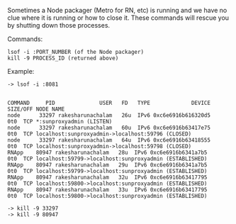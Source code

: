 Sometimes a Node packager (Metro for RN, etc) is running and we have no clue
where it is running or how to close it. These commands will rescue you by
shutting down those processes.

Commands:

```shell
lsof -i :PORT_NUMBER (of the Node packager)
kill -9 PROCESS_ID (returned above)
```

Example:

```shell
-> lsof -i :8081


COMMAND     PID              USER   FD   TYPE             DEVICE SIZE/OFF NODE NAME
node      33297 rakesharunachalam   26u  IPv6 0xc6e6916b616320d5      0t0  TCP *:sunproxyadmin (LISTEN)
node      33297 rakesharunachalam   60u  IPv6 0xc6e6916b63417e75      0t0  TCP localhost:sunproxyadmin->localhost:59796 (CLOSED)
node      33297 rakesharunachalam   64u  IPv6 0xc6e6916b63418555      0t0  TCP localhost:sunproxyadmin->localhost:59798 (CLOSED)
RNApp    80947 rakesharunachalam   28u  IPv6 0xc6e6916b6341a7b5      0t0  TCP localhost:59799->localhost:sunproxyadmin (ESTABLISHED)
RNApp    80947 rakesharunachalam   29u  IPv6 0xc6e6916b6341a7b5      0t0  TCP localhost:59799->localhost:sunproxyadmin (ESTABLISHED)
RNApp    80947 rakesharunachalam   32u  IPv6 0xc6e6916b63417795      0t0  TCP localhost:59800->localhost:sunproxyadmin (ESTABLISHED)
RNApp    80947 rakesharunachalam   33u  IPv6 0xc6e6916b63417795      0t0  TCP localhost:59800->localhost:sunproxyadmin (ESTABLISHED)

-> kill -9 33297
-> kill -9 80947
```
